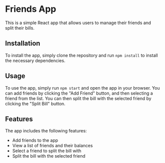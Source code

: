 # Friends App

This is a simple React app that allows users to manage their friends and split their bills.

## Installation

To install the app, simply clone the repository and run `npm install` to install the necessary dependencies.

## Usage

To use the app, simply run `npm start` and open the app in your browser. You can add friends by clicking the "Add Friend" button, and then selecting a friend from the list. You can then split the bill with the selected friend by clicking the "Split Bill" button.

## Features

The app includes the following features:

- Add friends to the app
- View a list of friends and their balances
- Select a friend to split the bill with
- Split the bill with the selected friend

